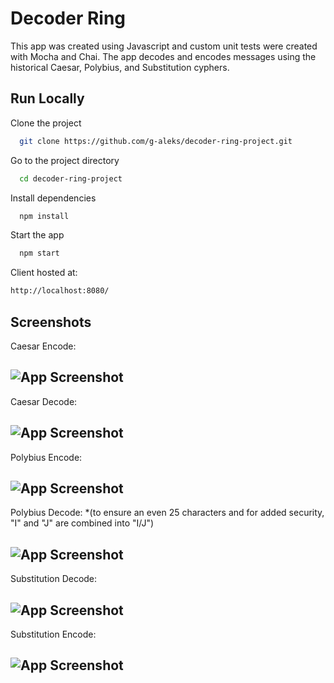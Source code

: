 # Decoder Ring

This app was created using Javascript and custom unit tests were created with Mocha and Chai. The app decodes and encodes messages using the historical Caesar, Polybius, and Substitution cyphers.
## Run Locally

Clone the project

```bash
  git clone https://github.com/g-aleks/decoder-ring-project.git
```

Go to the project directory

```bash
  cd decoder-ring-project
```

Install dependencies

```bash
  npm install
```

Start the app

```bash
  npm start
```

  Client hosted at:

  ```bash
  http://localhost:8080/
  ```
## Screenshots
Caesar Encode:

![App Screenshot](https://i2.paste.pics/809d5bce8ba6c930e9af0d4e3adb0917.png?trs=cdacf24088f10a616d83ccfd60b4da9797e511afd88c34d955460e126bcb4f67)
---
Caesar Decode:

![App Screenshot](https://i2.paste.pics/99d8e4143df93ae07c315106ad62da35.png?trs=cdacf24088f10a616d83ccfd60b4da9797e511afd88c34d955460e126bcb4f67)
---
Polybius Encode:

![App Screenshot](https://i2.paste.pics/91d30c5001e3b544807a2476a7850f29.png?trs=cdacf24088f10a616d83ccfd60b4da9797e511afd88c34d955460e126bcb4f67)
---
Polybius Decode: *(to ensure an even 25 characters and for added security, "I" and "J" are combined into "I/J")

![App Screenshot](https://i2.paste.pics/570dbc8c7f34d07a1e8e956342484a8f.png?trs=cdacf24088f10a616d83ccfd60b4da9797e511afd88c34d955460e126bcb4f67)
---

Substitution Decode: 

![App Screenshot](https://i2.paste.pics/86ae60e61cabf3c599cc680d08da8d70.png?trs=cdacf24088f10a616d83ccfd60b4da9797e511afd88c34d955460e126bcb4f67)
---

Substitution Encode:

![App Screenshot](https://i2.paste.pics/328f9908a1490469a28b8cfb1e6e4021.png?trs=cdacf24088f10a616d83ccfd60b4da9797e511afd88c34d955460e126bcb4f67)
---
